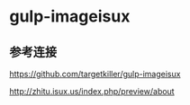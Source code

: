 # gulp-imageisux


## 参考连接
https://github.com/targetkiller/gulp-imageisux

http://zhitu.isux.us/index.php/preview/about